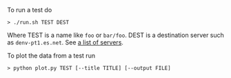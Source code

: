 
To run a test do
```
> ./run.sh TEST DEST
```

Where TEST is a name like `foo` or `bar/foo`. DEST is a destination server such
as `denv-pt1.es.net`. See [a list of
servers](https://fasterdata.es.net/performance-testing/perfsonar/esnet-perfsonar-services/esnet-iperf-hosts/).

To plot the data from a test run
```
> python plot.py TEST [--title TITLE] [--output FILE]
```
